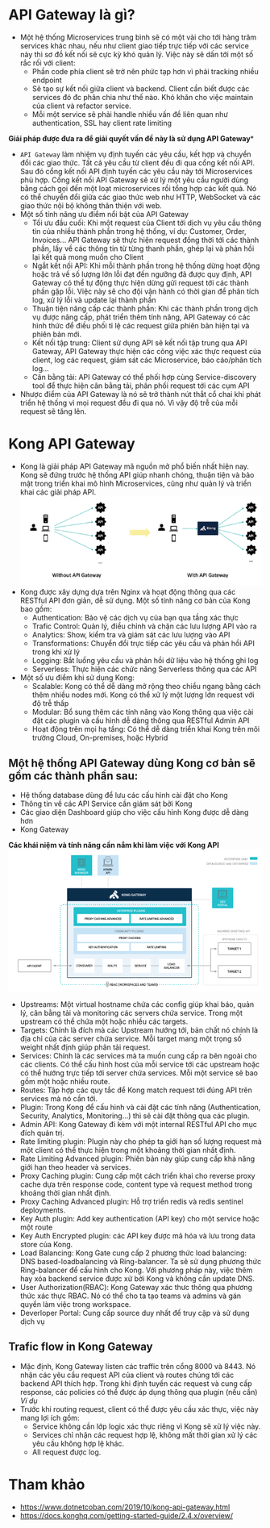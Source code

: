 # API Gateway là gì?
- Một hệ thống Microservices trung bình sẽ có một vài cho tới hàng trăm services khác nhau, nếu như client giao tiếp trực tiếp với các service này thì sơ đồ kết nối sẽ cực kỳ khó quản lý. Việc này sẽ dấn tới một số rắc rối với client:
  - Phần code phía client sẽ trở nên phức tạp hơn vì phải tracking nhiều endpoint
  - Sẽ tạo sự kết nối giữa client và backend. Client cần biết được các services đó đc phân chia như thế nào. Khó khăn cho việc maintain của client và refactor service.
  - Mỗi một service sẽ phải handle nhiều vấn đề liên quan như authentication, SSL hay client rate limiting

**Giải pháp được đưa ra để giải quyết vấn đề này là sử dụng API Gateway***

- ```API Gateway``` làm nhiệm vụ định tuyến các yêu cầu, kết hợp và chuyển đổi các giao thức. Tất cả yêu cầu từ client đều đi qua cổng kết nối API. Sau đó cổng kết nối API định tuyến các yêu cầu này tới Microservices phù hợp. Cổng kết nối API Gateway sẽ xử lý một yêu cầu người dùng bằng cách gọi đến một loạt microservices rồi tổng hợp các kết quả. Nó có thể chuyển đổi giữa các giao thức web như HTTP, WebSocket và các giao thức nội bộ không thân thiện với web.
- Một số tính năng ưu điểm nổi bật của API Gateway
  - Tối ưu đầu cuối: Khi một request của Client tới dịch vụ yêu cầu thông tin của nhiều thành phần trong hệ thống, ví dụ: Customer, Order, Invoices... API Gateway sẽ thực hiện request đồng thời tới các thành phần, lấy về các thông tin từ từng thanh phần, ghép lại và phản hồi lại kết quả mong muốn cho Client
  - Ngắt kết nối API: Khi mỗi thành phần trong hệ thống dừng hoạt động hoặc trả về số lượng lớn lỗi đạt đến ngưỡng đã được quy định, API Gateway có thể tự động thực hiện dừng gửi request tới các thành phần gặp lỗi. Việc này sẽ cho đội vận hành có thời gian để phân tích log, xử lý lỗi và update lại thành phần
  - Thuận tiện nâng cấp các thành phần: Khi các thành phần trong dịch vụ được nâng cấp, phát triển thêm tính năng, API Gateway có các hình thức để điều phối tỉ lệ các request giữa phiên bản hiện tại và phiên bản mới.
  - Kết nối tập trung: Client sử dụng API sẽ kết nối tập trung qua API Gateway, API Gateway thực hiện các công việc xác thực request của client, log các request, giám sát các Microservice, báo cáo/phân tích log...
  - Cân bằng tải: API Gateway có thể phối hợp cùng Service-discovery tool để thực hiện cân bằng tải, phân phối request tới các cụm API
- Nhược điểm của API Gateway là nó sẽ trở thành nút thắt cổ chai khi phát triển hệ thống vì mọi request đều đi qua nó. Vì vậy độ trễ của mỗi request sẽ tăng lên.

# Kong API Gateway
- Kong là giải pháp API Gateway mã nguồn mở phổ biến nhất hiện nay. Kong sẽ đứng trước hệ thống API giúp nhanh chóng, thuận tiện và bảo mật trong triển khai mô hình Microservices, cũng như quản lý và triển khai các giải pháp API.
![alts](../images/kong1.png)
- Kong được xây dựng dựa trên Nginx và hoạt động thông qua các RESTful API đơn giản, dễ sử dụng. Một số tính năng cơ bản của Kong bao gồm:
  - Authentication: Bảo vệ các dịch vụ của bạn qua tầng xác thực
  - Trafic Control: Quản lý, điều chỉnh và chặn các lưu lượng API vào ra
  - Analytics: Show, kiểm tra và giám sát các lưu lượng vào API
  - Transformations: Chuyển đổi trực tiếp các yêu cầu và phản hồi API trong khi xử lý
  - Logging: Bắt luồng yêu cầu và phản hồi dữ liệu vào hệ thống ghi log
  - Serverless: Thực hiện các chức năng Serverless thông qua các API
- Một số ưu điểm khi sử dụng Kong:
  - Scalable: Kong có thể dễ dàng mở rộng theo chiều ngang bằng cách thêm nhiều nodes mới. Kong có thể xử lý một lượng lớn request với độ trễ thấp
  - Modular: Bổ sung thêm các tính năng vào Kong thông qua việc cài đặt các plugin và cấu hình dễ dàng thông qua RESTful Admin API
  - Hoạt động trên mọi hạ tầng: Có thể dễ dàng triển khai Kong trên môi trường Cloud, On-premises, hoặc Hybrid

## Một hệ thống API Gateway dùng Kong cơ bản sẽ gồm các thành phần sau:
  - Hệ thống database dùng để lưu các cấu hình cài đặt cho Kong
  - Thông tin về các API Service cần giám sát bởi Kong
  - Các giao diện Dashboard  giúp cho việc cấu hình Kong được dễ dàng hơn
  - Kong Gateway
  
**Các khái niệm và tính năng cần nắm khi làm việc với Kong API**
![alts](../images/kong3.png)

- Upstreams: Một virtual hostname chứa các config giúp khai báo, quản lý, cân bằng tải và monitoring các servers chứa service. Trong một upstream có thể chứa một hoặc nhiều các targets.
- Targets: Chính là đích mà các Upstream hướng tới, bản chất nó chính là địa chỉ của các server chứa service. Mỗi target mang một trọng số weight nhất định giúp phân tải request.
- Services: Chính là các services mà ta muốn cung cấp ra bên ngoài cho các clients. Có thể cấu hình host của mỗi service tới các upstream hoặc có thể hướng trực tiếp tới server chứa services. Mỗi một service sẽ bao gồm một hoặc nhiều route.
- Routes: Tập hợp các quy tắc để  Kong match request tới đúng API trên services mà nó cần tới.
- Plugin: Trong Kong để cấu hình và cài đặt các tính năng (Authentication, Security, Analytics, Monitoring...) thì sẽ cài đặt thông qua các plugin.
- Admin API: Kong Gateway đi kèm với một internal RESTful API cho mục đích quản trị.
- Rate limiting plugin: Plugin này cho phép ta giới hạn số lượng request mà một client có thể thực hiện trong một khoảng thời gian nhất định.
- Rate Limiting Advanced plugin: Phiên bản này giúp cung cấp khả năng giới hạn theo header và services.
- Proxy Caching plugin: Cung cấp một cách triển khai cho reverse proxy cache dựa trên response code, content type và request method trong khoảng thời gian nhất định.
- Proxy Caching Advanced plugin: Hỗ trợ triển redis và redis sentinel deployments.
- Key Auth plugin: Add key authentication (API key) cho một service hoặc một route
- Key Auth Encrypted plugin: các API key được mã hóa và lưu trong data store của Kong.
- Load Balancing: Kong Gate cung cấp 2 phương thức load balancing: DNS based-loadbalancing và Ring-balancer. Ta sẽ sử dụng phương thức Ring-balancer để cấu hình cho Kong. Với phương pháp này, việc thêm hay xóa backend service được xử  bởi Kong và không cần update DNS.
- User Authorization(RBAC): Kong Gateway xác thưc thông qua phương thức xác thực RBAC. Nó có thể cho ta tạo teams và admins và gán quyền làm việc trong workspace.
- Deverloper Portal: Cung cấp source duy nhất để truy cập và sử dụng dịch vụ

## Trafic flow in Kong Gateway
- Mặc định, Kong Gateway listen các traffic trên cổng 8000 và 8443. Nó nhận các yêu cầu request API của client và routes chúng tới các backend API thích hợp. Trong khi định tuyến các request và cung cấp response, các policies có thể được áp dụng thông qua plugin (nếu cần)
*Ví dụ*
- Trước khi routing request, client có thể được yêu cầu xác thực, việc này mang lợi ích gồm:
  - Service không cần lớp logic xác thực riêng vì Kong sẽ xử lý việc này.
  - Services chỉ nhận các request hợp lệ, không mất thời gian xử lý các yêu cầu không hợp lệ khác.
  - All request được log.
# Tham khảo 
- https://www.dotnetcoban.com/2019/10/kong-api-gateway.html
- https://docs.konghq.com/getting-started-guide/2.4.x/overview/